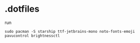 # .dotfiles

run

```
sudo pacman -S starship ttf-jetbrains-mono noto-fonts-emoji pavucontrol brightnessctl
```

